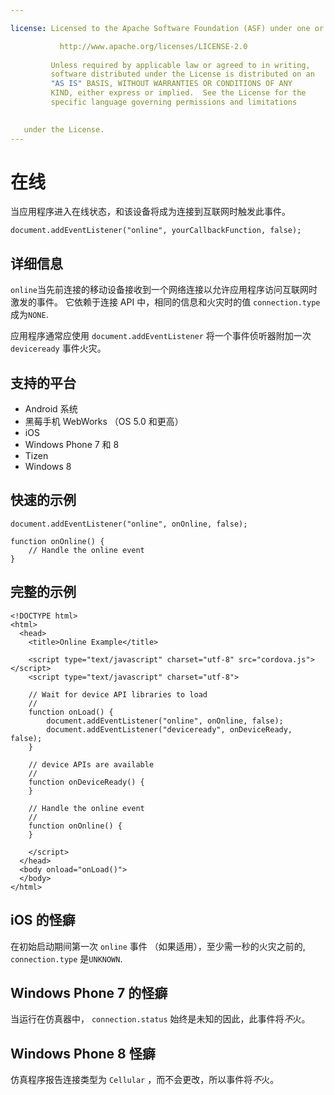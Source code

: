 ```yaml
---

license: Licensed to the Apache Software Foundation (ASF) under one or more contributor license agreements. See the NOTICE file distributed with this work for additional information regarding copyright ownership. The ASF licenses this file to you under the Apache License, Version 2.0 (the "License"); you may not use this file except in compliance with the License. You may obtain a copy of the License at

           http://www.apache.org/licenses/LICENSE-2.0
    
         Unless required by applicable law or agreed to in writing,
         software distributed under the License is distributed on an
         "AS IS" BASIS, WITHOUT WARRANTIES OR CONDITIONS OF ANY
         KIND, either express or implied.  See the License for the
         specific language governing permissions and limitations
    

   under the License.
---
```


# 在线

当应用程序进入在线状态，和该设备将成为连接到互联网时触发此事件。

    document.addEventListener("online", yourCallbackFunction, false);
    

## 详细信息

`online`当先前连接的移动设备接收到一个网络连接以允许应用程序访问互联网时激发的事件。 它依赖于连接 API 中，相同的信息和火灾时的值 `connection.type` 成为`NONE`.

应用程序通常应使用 `document.addEventListener` 将一个事件侦听器附加一次 `deviceready` 事件火灾。

## 支持的平台

*   Android 系统
*   黑莓手机 WebWorks （OS 5.0 和更高）
*   iOS
*   Windows Phone 7 和 8
*   Tizen
*   Windows 8

## 快速的示例

    document.addEventListener("online", onOnline, false);
    
    function onOnline() {
        // Handle the online event
    }
    

## 完整的示例

    <!DOCTYPE html>
    <html>
      <head>
        <title>Online Example</title>
    
        <script type="text/javascript" charset="utf-8" src="cordova.js"></script>
        <script type="text/javascript" charset="utf-8">
    
        // Wait for device API libraries to load
        //
        function onLoad() {
            document.addEventListener("online", onOnline, false);
            document.addEventListener("deviceready", onDeviceReady, false);
        }
    
        // device APIs are available
        //
        function onDeviceReady() {
        }
    
        // Handle the online event
        //
        function onOnline() {
        }
    
        </script>
      </head>
      <body onload="onLoad()">
      </body>
    </html>
    

## iOS 的怪癖

在初始启动期间第一次 `online` 事件 （如果适用），至少需一秒的火灾之前的, `connection.type` 是`UNKNOWN`.

## Windows Phone 7 的怪癖

当运行在仿真器中， `connection.status` 始终是未知的因此，此事件将*不*火。

## Windows Phone 8 怪癖

仿真程序报告连接类型为 `Cellular` ，而不会更改，所以事件将*不*火。